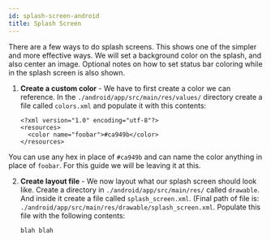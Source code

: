 ```yaml
---
id: splash-screen-android
title: Splash Screen
---
```


There are a few ways to do splash screens. This shows one of the simpler and more effective ways. We will set a background color on the splash, and also center an image. Optional notes on how to set status bar coloring while in the splash screen is also shown.

1. **Create a custom color** - We have to first create a color we can reference. In the `./android/app/src/main/res/values/` directory create a file called `colors.xml` and populate it with this contents:
  
    ```
    <?xml version="1.0" encoding="utf-8"?>
    <resources>
      <color name="foobar">#ca949b</color>
    </resources>
    ```
  
  You can use any hex in place of `#ca949b` and can name the color anything in place of `foobar`. For this guide we will be leaving it at this.
  
2. **Create layout file** - We now layout what our splash screen should look like. Create a directory in `./android/app/src/main/res/` called `drawable`. And inside it create a file called `splash_screen.xml`. (Final path of file is: `./android/app/src/main/res/drawable/splash_screen.xml`. Populate this file with the following contents:

    ```
    blah blah
    ```
